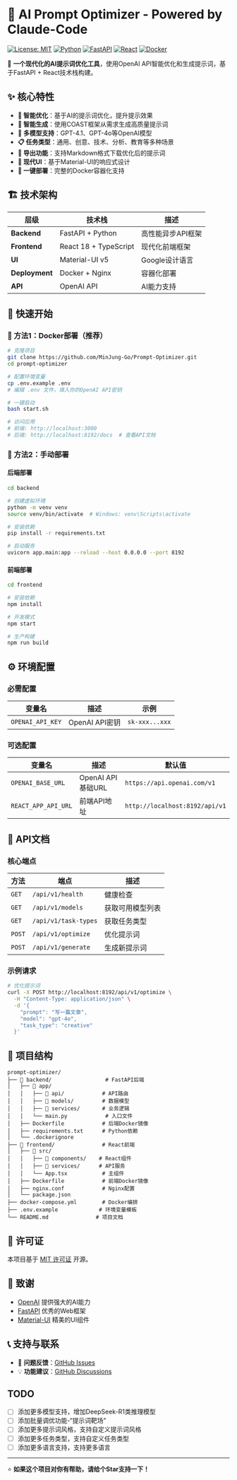# 🚀 AI Prompt Optimizer - Powered by Claude-Code

[![License: MIT](https://img.shields.io/badge/License-MIT-yellow.svg)](https://opensource.org/licenses/MIT)
[![Python](https://img.shields.io/badge/Python-3.8+-blue.svg)](https://www.python.org/downloads/)
[![FastAPI](https://img.shields.io/badge/FastAPI-0.104+-green.svg)](https://fastapi.tiangolo.com/)
[![React](https://img.shields.io/badge/React-18+-61DAFB.svg)](https://react.dev/)
[![Docker](https://img.shields.io/badge/Docker-Ready-blue.svg)](https://www.docker.com/)

🎯 **一个现代化的AI提示词优化工具**，使用OpenAI API智能优化和生成提示词，基于FastAPI + React技术栈构建。

## ✨ 核心特性

- **🔧 智能优化**：基于AI的提示词优化，提升提示效果
- **🎨 智能生成**：使用COAST框架从需求生成高质量提示词
- **🤖 多模型支持**：GPT-4.1、GPT-4o等OpenAI模型
- **📋 任务类型**：通用、创意、技术、分析、教育等多种场景
- **💾 导出功能**：支持Markdown格式下载优化后的提示词
- **🎨 现代UI**：基于Material-UI的响应式设计
- **🐳 一键部署**：完整的Docker容器化支持

## 🏗️ 技术架构

| 层级 | 技术栈 | 描述 |
|---|---|---|
| **Backend** | FastAPI + Python | 高性能异步API框架 |
| **Frontend** | React 18 + TypeScript | 现代化前端框架 |
| **UI** | Material-UI v5 | Google设计语言 |
| **Deployment** | Docker + Nginx | 容器化部署 |
| **API** | OpenAI API | AI能力支持 |

## 🚦 快速开始

### 🐳 方法1：Docker部署（推荐）

```bash
# 克隆项目
git clone https://github.com/MinJung-Go/Prompt-Optimizer.git
cd prompt-optimizer

# 配置环境变量
cp .env.example .env
# 编辑 .env 文件，填入你的OpenAI API密钥

# 一键启动
bash start.sh

# 访问应用
# 前端: http://localhost:3000
# 后端: http://localhost:8192/docs  # 查看API文档
```

### 🔧 方法2：手动部署

#### 后端部署
```bash
cd backend

# 创建虚拟环境
python -m venv venv
source venv/bin/activate  # Windows: venv\Scripts\activate

# 安装依赖
pip install -r requirements.txt

# 启动服务
uvicorn app.main:app --reload --host 0.0.0.0 --port 8192
```

#### 前端部署
```bash
cd frontend

# 安装依赖
npm install

# 开发模式
npm start

# 生产构建
npm run build
```

## ⚙️ 环境配置

### 必需配置
| 变量名 | 描述 | 示例 |
|---|---|---|
| `OPENAI_API_KEY` | OpenAI API密钥 | `sk-xxx...xxx` |

### 可选配置
| 变量名 | 描述 | 默认值 |
|---|---|---|
| `OPENAI_BASE_URL` | OpenAI API基础URL | `https://api.openai.com/v1` |
| `REACT_APP_API_URL` | 前端API地址 | `http://localhost:8192/api/v1` |

## 🔌 API文档

### 核心端点
| 方法 | 端点 | 描述 |
|---|---|---|
| `GET` | `/api/v1/health` | 健康检查 |
| `GET` | `/api/v1/models` | 获取可用模型列表 |
| `GET` | `/api/v1/task-types` | 获取任务类型 |
| `POST` | `/api/v1/optimize` | 优化提示词 |
| `POST` | `/api/v1/generate` | 生成新提示词 |

### 示例请求
```bash
# 优化提示词
curl -X POST http://localhost:8192/api/v1/optimize \
  -H "Content-Type: application/json" \
  -d '{
    "prompt": "写一篇文章",
    "model": "gpt-4o",
    "task_type": "creative"
  }'
```

## 📁 项目结构

```
prompt-optimizer/
├── 📁 backend/                 # FastAPI后端
│   ├── 📁 app/
│   │   ├── 📁 api/            # API路由
│   │   ├── 📁 models/         # 数据模型
│   │   ├── 📁 services/       # 业务逻辑
│   │   └── main.py            # 入口文件
│   ├── Dockerfile            # 后端Docker镜像
│   ├── requirements.txt      # Python依赖
│   └── .dockerignore
├── 📁 frontend/               # React前端
│   ├── 📁 src/
│   │   ├── 📁 components/    # React组件
│   │   ├── 📁 services/      # API服务
│   │   └── App.tsx           # 主组件
│   ├── Dockerfile            # 前端Docker镜像
│   ├── nginx.conf            # Nginx配置
│   └── package.json
├── docker-compose.yml        # Docker编排
├── .env.example             # 环境变量模板
└── README.md               # 项目文档
```

## 📄 许可证

本项目基于 [MIT 许可证](LICENSE) 开源。

## 🙏 致谢

- [OpenAI](https://openai.com/) 提供强大的AI能力
- [FastAPI](https://fastapi.tiangolo.com/) 优秀的Web框架
- [Material-UI](https://mui.com/) 精美的UI组件

## 📞 支持与联系

- 🐛 **问题反馈**：[GitHub Issues](https://github.com/MinJung-Go/Prompt-Optimizer/issues)
- 💡 **功能建议**：[GitHub Discussions](https://github.com/MinJung-Go/Prompt-Optimizer/issues)

## TODO
- [ ] 添加更多模型支持，增加DeepSeek-R1类推理模型
- [ ] 添加批量调优功能-“提示词靶场”
- [ ] 添加更多提示词风格，支持自定义提示词风格
- [ ] 添加更多任务类型，支持自定义任务类型
- [ ] 添加更多语言支持，支持更多语言

---

⭐ **如果这个项目对你有帮助，请给个Star支持一下！**
